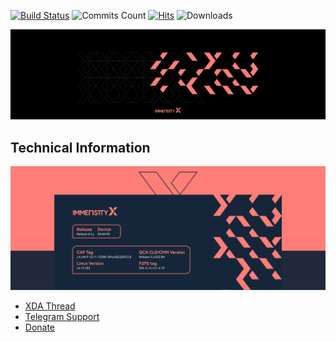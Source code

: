 [![Build Status](https://cloud.drone.io/api/badges/UtsavBalar1231/kernel_xiaomi_sm8250/status.svg?ref=refs/heads/android12-stable)](https://cloud.drone.io/UtsavBalar1231/kernel_xiaomi_sm8250)
![Commits Count](https://img.shields.io/github/commits-since/UtsavBalar1231/kernel_xiaomi_sm8250/5.0.0/android12-stable)
[![Hits](https://hits.seeyoufarm.com/api/count/incr/badge.svg?url=https%3A%2F%2Fgithub.com%2FUtsavBalar1231%2Fkernel_xiaomi_sm8250&count_bg=%2379C83D&title_bg=%23555555&icon=&icon_color=%23E7E7E7&title=hits&edge_flat=false)](https://hits.seeyoufarm.com)
![Downloads](https://img.shields.io/github/downloads/UtsavBalar1231/kernel_xiaomi_sm8250/5.0.0/total)

![logo](https://github.com/UtsavBalar1231/xda-stuff/raw/master/banner.png "logo was here")

## Technical Information
![poggers](https://github.com/UtsavBalar1231/xda-stuff/raw/master/alioth-github.png "imformation image was here")
- [XDA Thread](https://utsavbalar.netlify.app/community/#xda)
- [Telegram Support](https://utsavbalar.netlify.app/community/#telegram-groups)
- [Donate](https://utsavbalar.netlify.app/donate)
